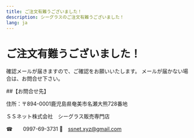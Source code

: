 ```yaml
---
title: ご注文有難うございました！
description: シーグラスのご注文有難うございました！
lang: ja
---
```


# ご注文有難うございました！

確認メールが届きますので、ご確認をお願いいたします。
メールが届かない場合は、お問合せ下さい。

##【お問合せ先】

住所：〒894-0001鹿児島県奄美市名瀬大熊728番地

ＳＳネット株式会社　シーグラス販売専門店
  
    
☎　　0997-69-3731
📧　ssnet.xyz@gmail.com
